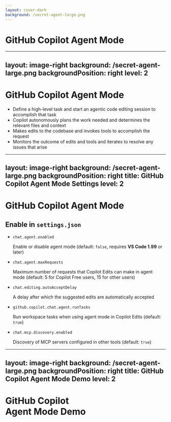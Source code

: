 ```yaml
---
layout: cover-dark
background: /secret-agent-large.png
---
```


# GitHub Copilot Agent Mode

---
layout: image-right
background: /secret-agent-large.png
backgroundPosition: right
level: 2
---

# GitHub Copilot Agent Mode

<v-clicks>

- Define a high-level task and start an agentic code editing session to accomplish that task
- Copilot autonomously plans the work needed and determines the relevant files and context
- Makes edits to the codebase and invokes tools to accomplish the request
- Monitors the outcome of edits and tools and iterates to resolve any issues that arise

</v-clicks>

<!--
⚠️ New feature, VSCode 1.99, April 4th 2025  

💡 Paste links in chat:

[Use agent mode in VS Code](https://code.visualstudio.com/docs/copilot/chat/chat-agent-mode)
-->

---
layout: image-right
background: /secret-agent-large.png
backgroundPosition: right
title: GitHub Copilot Agent Mode Settings
level: 2
---

<h1 class="h-auto!">GitHub Copilot Agent Mode</h1>

## Enable in `settings.json`

- `chat.agent.enabled`

  Enable or disable agent mode (default: `false`, requires **VS Code 1.99** or later)

- `chat.agent.maxRequests`

  Maximum number of requests that Copilot Edits can make in agent mode (default: 5 for Copilot Free users, 15 for other users)

- `chat.editing.autoAcceptDelay`

  A delay after which the suggested edits are automatically accepted

- `github.copilot.chat.agent.runTasks`

  Run workspace tasks when using agent mode in Copilot Edits (default: `true`)

- `chat.mcp.discovery.enabled`

  Discovery of MCP servers configured in other tools (default: `true`)

---
layout: image-right
background: /secret-agent-large.png
backgroundPosition: right
title: GitHub Copilot Agent Mode Demo
level: 2
---

<div class="flex flex-col h-full text-center justify-center">
  <h1>GitHub Copilot<br />Agent Mode Demo</h1>
</div>

<!-- The empty clicks are only for the presenter mode to switch between the demos -->
<v-click>
  <span/>
</v-click>

<!--
For the **Agent mode** demo we will use the **Chain-of-Thought Prompting** example.

- ⚠️ Revert all changes made by the previous demo
- Change the Chat mode to **Agent**

[click]
ℹ️ Explain to audience:

- As we have seen in the **Edit mode** demo, context is crucial for Copilot to generate files
- Close all files
- ℹ️ We add some context information in the prompt as we want automate things with the **Agent mode**
- Adjust the prompt at the beginning:  
  _The project source is the WrightBrothersApi/WrightBrothersApi folder._  
  _Parse an aerobatic sequence signature into a C# model._  
  _Add the logic to a new class in the Models folder._  
  _Add new enpoint for calculating the aerobatic sequence to the FlightsController._

💡 Show how the **Agent mode** automaticaly finds the correct _folders/files_ based on the prompts context
-->
